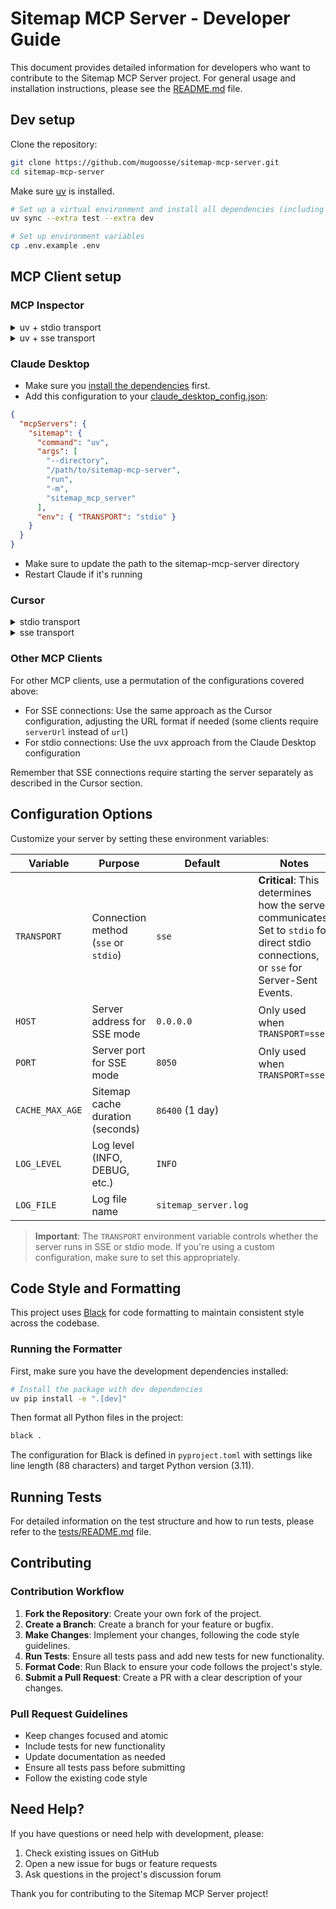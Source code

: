 # Sitemap MCP Server - Developer Guide

This document provides detailed information for developers who want to contribute to the Sitemap MCP Server project. For general usage and installation instructions, please see the [README.md](README.md) file.

## Dev setup

Clone the repository:
```bash
git clone https://github.com/mugoosse/sitemap-mcp-server.git
cd sitemap-mcp-server
```

Make sure [uv](https://docs.astral.sh/uv/getting-started/installation/) is installed.

```bash
# Set up a virtual environment and install all dependencies (including dev and test dependencies)
uv sync --extra test --extra dev

# Set up environment variables
cp .env.example .env
```

## MCP Client setup

### MCP Inspector

<details><summary>uv + stdio transport</summary>

```bash
# Start the server (update the path)
npx @modelcontextprotocol/inspector env TRANSPORT=stdio uv --directory /path/to/sitemap-mcp-server run -m sitemap_mcp_server
```

Open the MCP Inspector at http://127.0.0.1:6274, select `stdio` transport, and connect to the MCP server.

</details>

<details><summary>uv + sse transport</summary>

```bash
# Start the server
uv run -m sitemap_mcp_server

# Start the MCP Inspector in a separate terminal
npx @modelcontextprotocol/inspector connect http://127.0.0.1:8050
```

Open the MCP Inspector at http://127.0.0.1:6274, select `sse` transport, and connect to the MCP server.

</details>

### Claude Desktop

- Make sure you [install the dependencies](#1-install-the-server) first.
- Add this configuration to your [claude_desktop_config.json](https://modelcontextprotocol.io/quickstart/user#2-add-the-filesystem-mcp-server):

```json
{
  "mcpServers": {
    "sitemap": {
      "command": "uv",
      "args": [
        "--directory",
        "/path/to/sitemap-mcp-server",
        "run",
        "-m",
        "sitemap_mcp_server"
      ],
      "env": { "TRANSPORT": "stdio" }
    }
  }
}
```
- Make sure to update the path to the sitemap-mcp-server directory
- Restart Claude if it's running

### Cursor

<details><summary>stdio transport</summary>

Add this configuration to your Cursor settings:
```json
{
  "mcpServers": {
    "sitemap-uv-local": {
      "command": "uv",
      "args": [
        "--directory",
        "/Users/mgo/Documents/coding/mcp/sitemap-mcp-server",
        "run",
        "-m",
        "sitemap_mcp_server"
      ],
      "env": {
        "TRANSPORT": "stdio"
      }
    }
  }
}
```

</details>

<details><summary>sse transport</summary>

Add this configuration to your Cursor settings:
```json
{
  "mcpServers": {
    "sitemap": {
      "transport": "sse",
      "url": "http://localhost:8050/sse"
    }
  }
}
```

Start the server
```bash
uv run -m sitemap_mcp_server
```

</details>

### Other MCP Clients

For other MCP clients, use a permutation of the configurations covered above:

- For SSE connections: Use the same approach as the Cursor configuration, adjusting the URL format if needed (some clients require `serverUrl` instead of `url`)
- For stdio connections: Use the uvx approach from the Claude Desktop configuration

Remember that SSE connections require starting the server separately as described in the Cursor section.

## Configuration Options

Customize your server by setting these environment variables:

| Variable | Purpose | Default | Notes |
|----------|---------|--------|--------|
| `TRANSPORT` | Connection method (`sse` or `stdio`) | `sse` | **Critical**: This determines how the server communicates. Set to `stdio` for direct stdio connections, or `sse` for Server-Sent Events. |
| `HOST` | Server address for SSE mode | `0.0.0.0` | Only used when `TRANSPORT=sse` |
| `PORT` | Server port for SSE mode | `8050` | Only used when `TRANSPORT=sse` |
| `CACHE_MAX_AGE` | Sitemap cache duration (seconds) | `86400` (1 day) | |
| `LOG_LEVEL` | Log level (INFO, DEBUG, etc.) | `INFO` | |
| `LOG_FILE` | Log file name | `sitemap_server.log` | |

> **Important**: The `TRANSPORT` environment variable controls whether the server runs in SSE or stdio mode. If you're using a custom configuration, make sure to set this appropriately.



## Code Style and Formatting

This project uses [Black](https://black.readthedocs.io/) for code formatting to maintain consistent style across the codebase.

### Running the Formatter

First, make sure you have the development dependencies installed:

```bash
# Install the package with dev dependencies
uv pip install -e ".[dev]"
```

Then format all Python files in the project:

```bash
black .
```

The configuration for Black is defined in `pyproject.toml` with settings like line length (88 characters) and target Python version (3.11).

## Running Tests

For detailed information on the test structure and how to run tests, please refer to the [tests/README.md](tests/README.md) file.

## Contributing

### Contribution Workflow

1. **Fork the Repository**: Create your own fork of the project.
2. **Create a Branch**: Create a branch for your feature or bugfix.
3. **Make Changes**: Implement your changes, following the code style guidelines.
4. **Run Tests**: Ensure all tests pass and add new tests for new functionality.
5. **Format Code**: Run Black to ensure your code follows the project's style.
6. **Submit a Pull Request**: Create a PR with a clear description of your changes.

### Pull Request Guidelines

- Keep changes focused and atomic
- Include tests for new functionality
- Update documentation as needed
- Ensure all tests pass before submitting
- Follow the existing code style

## Need Help?

If you have questions or need help with development, please:

1. Check existing issues on GitHub
2. Open a new issue for bugs or feature requests
3. Ask questions in the project's discussion forum

Thank you for contributing to the Sitemap MCP Server project!



